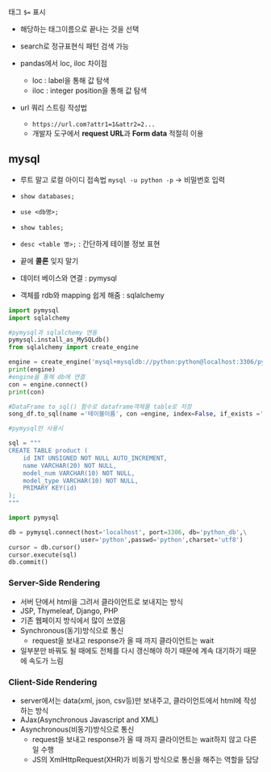 태그 `$=` 표시 

- 해당하는 태그이름으로 끝나는 것을 선택



- search로 정규표현식 패턴 검색 가능



- pandas에서 loc, iloc 차이점
  - loc : label을 통해 값 탐색
  - iloc : integer position을 통해 값 탐색



- url 쿼리 스트링 작성법
  - `https://url.com?attr1=1&attr2=2...`
  - 개발자 도구에서 **request URL**과 **Form data** 적절히 이용



## mysql



- 루트 말고 로컬 아이디 접속법 `mysql -u python -p` -> 비밀번호 입력
- `show databases;`
- `use <db명>;`
- `show tables;`
- `desc <table 명>;` : 간단하게 테이블 정보 표현

- 끝에 **콜론** 잊지 말기



- 데이터 베이스와 연결 : pymysql
- 객체를 rdb와 mapping 쉽게 해줌 : sqlalchemy



```python
import pymysql
import sqlalchemy

#pymysql과 sqlalchemy 연동
pymysql.install_as_MySQLdb()
from sqlalchemy import create_engine

engine = create_engine('mysql+mysqldb://python:python@localhost:3306/python_db', encoding='utf-8')
print(engine)
#engine을 통해 db에 연결
con = engine.connect()
print(con)

#DataFrame to_sql() 함수로 dataframe객체를 table로 저장
song_df.to_sql(name ='테이블이름', con =engine, index=False, if_exists ='replace')
```



```python
#pymysql만 사용시

sql = """
CREATE TABLE product (
    id INT UNSIGNED NOT NULL AUTO_INCREMENT,
    name VARCHAR(20) NOT NULL,
    model_num VARCHAR(10) NOT NULL,
    model_type VARCHAR(10) NOT NULL,
    PRIMARY KEY(id)
);
"""

import pymysql

db = pymysql.connect(host='localhost', port=3306, db='python_db',\
                    user='python',passwd='python',charset='utf8')
cursor = db.cursor()
cursor.execute(sql)
db.commit()
```



### Server-Side Rendering

- 서버 단에서 html을 그려서 클라이언트로 보내지는 방식
- JSP, Thymeleaf, Django, PHP
- 기존 웹페이지 방식에서 많이 쓰였음
- Synchronous(동기)방식으로 통신
  - request을 보내고 response가 올 때 까지 클라이언트는 wait
- 일부분만 바꿔도 될 때에도 전체를 다시 갱신해야 하기 때문에 계속 대기하기 때문에 속도가 느림



### Client-Side Rendering

- server에서는 data(xml, json, csv등)만 보내주고, 클라이언트에서 html에 작성하는 방식
- AJax(Asynchronous Javascript and XML)
- Asynchronous(비동기)방식으로 통신
  - request을 보내고 response가 올 때 까지 클라이언트는 wait하지 않고 다른 일 수행
  - JS의 XmlHttpRequest(XHR)가 비동기 방식으로 통신을 해주는 역할을 담당

